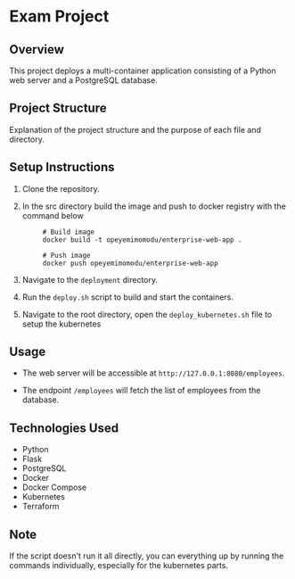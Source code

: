 # Exam Project

## Overview
This project deploys a multi-container application consisting of a Python web server and a PostgreSQL database.

## Project Structure
Explanation of the project structure and the purpose of each file and directory.

## Setup Instructions
1. Clone the repository.
2. In the src directory build the image and push to docker registry with the command below



            # Build image
            docker build -t opeyemimomodu/enterprise-web-app .

            # Push image
            docker push opeyemimomodu/enterprise-web-app



2. Navigate to the `deployment` directory.
3. Run the `deploy.sh` script to build and start the containers.
4. Navigate to the root directory, open the `deploy_kubernetes.sh` file to setup the kubernetes

## Usage
- The web server will be accessible at `http://127.0.0.1:8080/employees`.

[//]: # (- The web server will be accessible at `https://localhost:5000`.)
- The endpoint `/employees` will fetch the list of employees from the database.

## Technologies Used
- Python
- Flask
- PostgreSQL
- Docker
- Docker Compose
- Kubernetes
- Terraform 

## Note
If the script doesn't run it all directly, you can everything up by running the commands individually, especially for the kubernetes parts.
